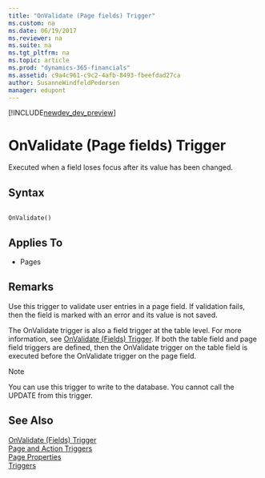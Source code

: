 ```yaml
---
title: "OnValidate (Page fields) Trigger"
ms.custom: na
ms.date: 06/19/2017
ms.reviewer: na
ms.suite: na
ms.tgt_pltfrm: na
ms.topic: article
ms.prod: "dynamics-365-financials"
ms.assetid: c9a4c961-c9c2-4afb-8493-fbeefdad27ca
author: SusanneWindfeldPedersen
manager: edupont
---
```


[!INCLUDE[newdev_dev_preview](../includes/newdev_dev_preview.md)]

# OnValidate (Page fields) Trigger
Executed when a field loses focus after its value has been changed.  
  
## Syntax  
  
```  
  
OnValidate()  
```  
  
## Applies To  
  
-   Pages  
  
## Remarks  
 Use this trigger to validate user entries in a page field. If validation fails, then the field is marked with an error and its value is not saved.  
  
 The OnValidate trigger is also a field trigger at the table level. For more information, see [OnValidate (Fields) Trigger](devenv-onvalidate-fields-trigger.md). If both the table field and page field triggers are defined, then the OnValidate trigger on the table field is executed before the OnValidate trigger on the page field.  
  
> [!NOTE]  
>  You can use this trigger to write to the database. You cannot call the UPDATE from this trigger.

## See Also  
 [OnValidate (Fields) Trigger](devenv-onvalidate-fields-trigger.md)  
 [Page and Action Triggers](devenv-page-and-action-triggers.md)  
 [Page Properties](../properties/devenv-page-properties.md)  
 [Triggers](devenv-triggers.md)  
